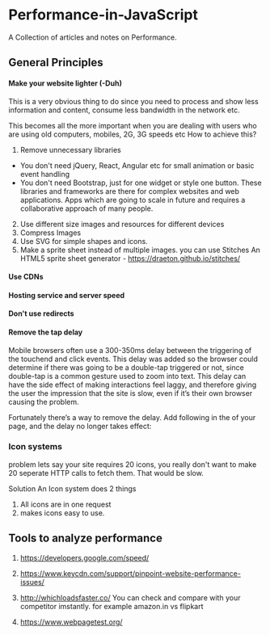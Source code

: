 # Performance-in-JavaScript
A Collection of articles and notes on Performance.

## General Principles
#### Make your website lighter (-Duh)
This is a very obvious thing to do since you need to process and show less information and content, consume less bandwidth in the network etc.

This becomes all the more important when you are dealing with users who are using old computers, mobiles, 2G, 3G speeds etc
How to achieve this?
1. Remove unnecessary libraries
 - You don't need jQuery, React, Angular etc for small animation or basic event handling
 - You don't need Bootstrap, just for one widget or style one button. These libraries and frameworks are there for complex websites and web applications. Apps which are going to scale in future and requires a collaborative approach of many people.

2. Use different size images and resources for different devices
3. Compress Images
4. Use SVG for simple shapes and icons.
5. Make a sprite sheet instead of multiple images.
    you can use Stitches An HTML5 sprite sheet generator - https://draeton.github.io/stitches/

#### Use CDNs

#### Hosting service and server speed

#### Don't use redirects

#### Remove the tap delay
Mobile browsers often use a 300-350ms delay between the triggering of the touchend and click events. This delay was added so the browser could determine if there was going to be a double-tap triggered or not, since double-tap is a common gesture used to zoom into text. This delay can have the side effect of making interactions feel laggy, and therefore giving the user the impression that the site is slow, even if it’s their own browser causing the problem.

Fortunately there’s a way to remove the delay. Add following in the <head> of your page, and the delay no longer takes effect:

<meta name="viewport" content="width=device-width">


### Icon systems
problem
lets say your site requires 20 icons, you really don't want to make 20 seperate HTTP calls to fetch them. That would be slow.

Solution
An Icon system does 2 things
1. All icons are in one request
2. makes icons easy to use.

## Tools to analyze performance

1. https://developers.google.com/speed/

2. https://www.keycdn.com/support/pinpoint-website-performance-issues/

3. http://whichloadsfaster.co/
You can check and compare with your competitor imstantly. for example amazon.in vs flipkart

4. https://www.webpagetest.org/
